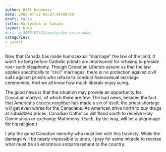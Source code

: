 ```yaml
---
author: Bill Hennessy
date: 2005-07-22 00:27:44+00:00
draft: false
title: Martyrdom in Canada
layout: blog
#url: e/2005/07/21/martyrdom-in-canada/
categories:
- Latest
---
```


Now that Canada has made homosexual "marriage" the law of the land, it won't be long before Catholic priests are imprisoned for refusing to preside over such blasphemy.  Though Canadian Liberals assure us that the law applies specifically to "civil" marriages, there is no protection against civil suits against priests who refuse to conduct homosexual marriage ceremonies.  And we all know how much liberals enjoy suing.

The good news is that the situation may provide an opportunity for Canadian martyrs, of which there are few.  The bad news, besides the fact that America's closest neighbor has made a sin of itself, the priest shortage will get even worse for the Canadians.  As American drive north to buy drugs at subsidized prices, Canadian Catholics will flood south to receive Holy Communion or exchange Matrimony.  (Each, by the way, will be a pilgrimage for his religion.)

I pity the good Canadian minority who must live with this travesty.   While the damage will be nearly impossible to undo,  I pray for some miracle to reverse what must be an enormous embarrassment to the country.

